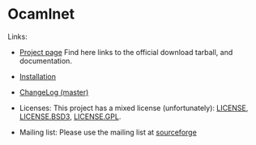# Ocamlnet

Links:
 - [Project page](http://projects.camlcity.org/projects/ocamlnet.html)
   Find here links to the official download tarball, and documentation.

 - [Installation](code/INSTALL)

 - [ChangeLog (master)](code/ChangeLog)

 - Licenses: This project has a mixed license (unfortunately):
   [LICENSE](code/LICENSE), [LICENSE.BSD3](code/LICENSE.BSD3),
   [LICENSE.GPL](code/LICENSE.GPL).

 - Mailing list: Please use the mailing list at
   [sourceforge](http://sourceforge.net/mailarchive/forum.php?forum_name=ocamlnet-devel)
